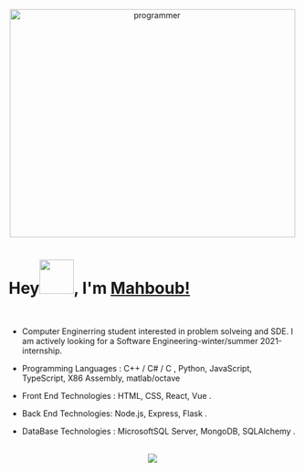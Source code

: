 <p align="center">

   <img src="https://user-images.githubusercontent.com/43186742/103646880-148be080-4f63-11eb-8f6f-39224f1b935e.png" alt="programmer" width="500" height="400">
   
   <!-- <img src=" https://user-images.githubusercontent.com/43186742/103647974-ce378100-4f64-11eb-8c84-086bf7c62819.gif" alt="programmer" width="500" height="400"> -->
 
  
</p>

# Hey<img src="https://user-images.githubusercontent.com/43186742/103648449-93821880-4f65-11eb-9ea7-34feb899661f.gif" width="60px">, I'm [Mahboub!](https://github.com/Mahboub99)

<br/>

- Computer Enginerring student interested in problem solveing and SDE.
  I am actively looking for a Software Engineering-winter/summer 2021-internship.

- Programming Languages : C++ / C# / C , Python, JavaScript, TypeScript, X86 Assembly, matlab/octave

- Front End Technologies : HTML, CSS, React, Vue .

- Back End Technologies: Node.js, Express, Flask .

- DataBase Technologies : MicrosoftSQL Server, MongoDB, SQLAlchemy .

<br/>

<div align = center> <img src = "https://github-readme-stats.vercel.app/api?username=Mahboub99&show_icons=true&theme=dark"></img></div>
